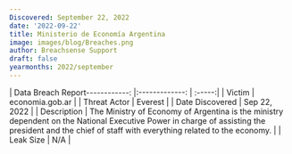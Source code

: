 ```yaml
---
Discovered: September 22, 2022
date: '2022-09-22'
title: Ministerio de Economía Argentina
image: images/blog/Breaches.png
author: Breachsense Support
draft: false
yearmonths: 2022/september
---
```


| Data Breach Report------------:     |:-------------:    | :-----:|
| Victim      | economia.gob.ar      | 
| Threat Actor      | Everest      | 
| Date Discovered      | Sep 22, 2022      | 
| Description      | The Ministry of Economy of Argentina is the ministry dependent on the National Executive Power in charge of assisting the president and the chief of staff with everything related to the economy.      | 
| Leak Size      | N/A      | 

